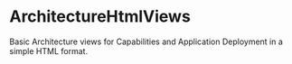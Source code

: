 # ArchitectureHtmlViews
Basic Architecture views for Capabilities and Application Deployment in a simple HTML format.

